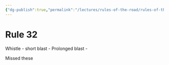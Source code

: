 ```yaml
---
{"dg-publish":true,"permalink":"/lectures/rules-of-the-road/rules-of-the-road-index/rule-32-definitions/","created":"2025-05-29T15:41:36.850-04:00","updated":"2025-05-29T21:27:37.473-04:00"}
---
```


# Rule 32

Whistle - 
short blast - 
Prolonged blast - 

Missed these